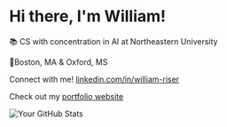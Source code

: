 # Hi there, I'm William!


📚 CS with concentration in AI at Northeastern University

📍Boston, MA & Oxford, MS

Connect with me! [linkedin.com/in/william-riser](https://www.linkedin.com/in/william-riser/)

Check out my [portfolio website](https://williamriser.com/)


<!--- ![a](https://github-profile-summary-cards.vercel.app/api/cards/profile-details?username=william-riser&theme=react) --->
![Your GitHub Stats](https://github-readme-stats-teal-gamma.vercel.app//api/top-langs/?username=william-riser&theme=react&hide_border=true&count_private=true&include_all_commits=true&langs_count=40&layout=compact&card_width=334&hide=HLSL,ShaderLab,C%23,Jupyter+Notebook,Objective-C%2B%2B,Ruby,Objective-C)


